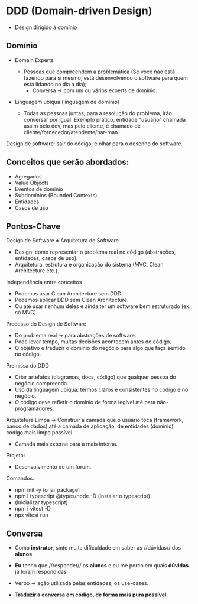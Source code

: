 # DDD (Domain-driven Design)

- Design dirigido à domínio

## Domínio

- Domain Experts
  - Pessoas que compreendem a problemática (Se você não está fazendo para si mesmo, está desenvolvendo o software para quem está lidando no dia a dia);
    - Conversa -> com um ou vários experts de domínio.

- Linguagem ubíqua (linguagem de domínio)
  - Todas as pessoas juntas, para a resolução do problema, irão conversar por igual. Exemplo prático, entidade "usuário" chamada assim pelo dev, mas pelo cliente, é chamado de cliente/fornecedor/atendente/bar-man.

Design de software: sair do código, e olhar para o desenho do software.

## Conceitos que serão abordados:
- Agregados
- Value Objects
- Eventos de domínio
- Subdomínios (Bounded Contexts)
- Entidades
- Casos de uso

## Pontos-Chave

Design de Software ≠ Arquitetura de Software
- Design: como representar o problema real no código (abstrações, entidades, casos de uso).
- Arquitetura: estrutura e organização do sistema (MVC, Clean Architecture etc.).

Independência entre conceitos
- Podemos usar Clean Architecture sem DDD.
- Podemos aplicar DDD sem Clean Architecture.
- Ou até usar nenhum deles e ainda ter um software bem estruturado (ex.: só MVC).

Processo do Design de Software
- Do problema real → para abstrações de software.
- Pode levar tempo, muitas decisões acontecem antes do código.
- O objetivo é traduzir o domínio do negócio para algo que faça sentido no código.

Premissa do DDD
- Criar artefatos (diagramas, docs, código) que qualquer pessoa do negócio compreenda.
- Uso da linguagem ubíqua: termos claros e consistentes no código e no negócio.
- O código deve refletir o domínio de forma legível até para não-programadores.

Arquitetura Limpa -> Construir a camada que o usuário toca (framework, banco de dados) até a camada de aplicação, de entidades (domínio), código mais limpo possível.
  - Camada mais externa para a mais interna.

Projeto:
  - Desenvolvimento de um forum.

Comandos:
  - npm init -y (criar package)
  - npm i typescript @types/node -D (instalar o typescript)
  -    (inicializar typescript)
  - npm i vitest -D
  - npx vitest run

## Conversa
  - Como **instrutor**, sinto muita dificuldade em saber as //dúvidas// dos **alunos**
  - **Eu** tenho que //responder// os **alunos** e eu me perco em quais **dúvidas** já foram respondidas

  - Verbo -> ação utilizada pelas entidades, os use-cases.
  - **Traduzir a conversa em código, de forma mais pura possível.**
